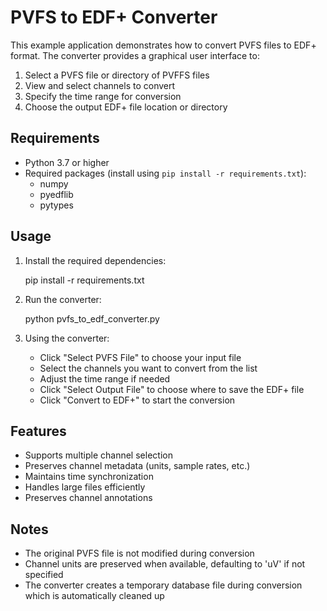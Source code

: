 # PVFS to EDF+ Converter

This example application demonstrates how to convert PVFS files to EDF+ format. The converter provides a graphical user interface to:

1. Select a PVFS file or directory of PVFFS files
2. View and select channels to convert
3. Specify the time range for conversion
4. Choose the output EDF+ file location or directory

## Requirements

- Python 3.7 or higher
- Required packages (install using `pip install -r requirements.txt`):
  - numpy
  - pyedflib
  - pytypes

## Usage

1. Install the required dependencies:
   
   pip install -r requirements.txt
   

2. Run the converter:
   
   python pvfs_to_edf_converter.py


3. Using the converter:
   - Click "Select PVFS File" to choose your input file
   - Select the channels you want to convert from the list
   - Adjust the time range if needed
   - Click "Select Output File" to choose where to save the EDF+ file
   - Click "Convert to EDF+" to start the conversion

## Features

- Supports multiple channel selection
- Preserves channel metadata (units, sample rates, etc.)
- Maintains time synchronization
- Handles large files efficiently
- Preserves channel annotations

## Notes

- The original PVFS file is not modified during conversion
- Channel units are preserved when available, defaulting to 'uV' if not specified
- The converter creates a temporary database file during conversion which is automatically cleaned up 